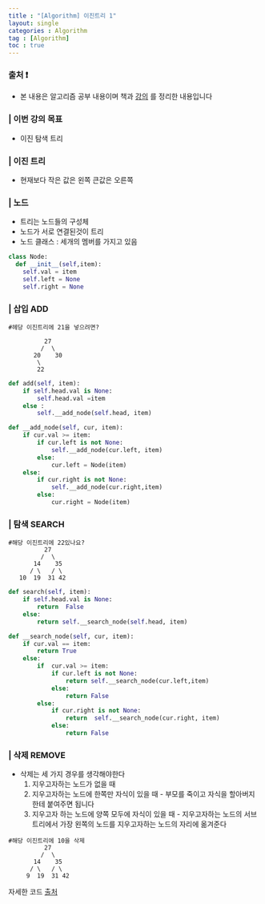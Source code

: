 ```yaml
---
title : "[Algorithm] 이진트리 1"
layout: single
categories : Algorithm
tag : [Algorithm]
toc : true
---
```

### 출처 :exclamation:
- 본 내용은 알고리즘 공부 내용이며 책과 [강의](!https://www.inflearn.com/course/%EC%BD%94%EB%94%A9-%EC%9D%B8%ED%84%B0%EB%B7%B0) 를 정리한 내용입니다

### | 이번 강의 목표
- 이진 탐색 트리
  
### | 이진 트리
- 현재보다 작은 값은 왼쪽 큰값은 오른쪽

### | 노드
- 트리는 노드들의 구성체 
- 노드가 서로 연결된것이 트리
- 노드 클래스
  : 세개의 멤버를 가지고 있음

``` python
class Node:
  def __init__(self,item):
    self.val = item
    self.left = None
    self.right = None
```

### | 삽입 ADD

```
#헤당 이진트리에 21을 넣으려면?

          27
         /  \
       20    30
        \
        22
```

```python
def add(self, item):
    if self.head.val is None:
        self.head.val =item
    else :
        self.__add_node(self.head, item)

def __add_node(self, cur, item):
    if cur.val >= item:
        if cur.left is not None:
            self.__add_node(cur.left, item)
        else:
            cur.left = Node(item)
    else:
        if cur.right is not None:
            self.__add_node(cur.right,item)
        else:
            cur.right = Node(item)
```

### | 탐색 SEARCH

```
#해당 이진트리에 22있나요?
          27
         /  \
       14    35
      / \   / \
   10  19  31 42
```

```python
def search(self, item):
    if self.head.val is None:
        return  False
    else:
        return self.__search_node(self.head, item)

def __search_node(self, cur, item):
    if cur.val == item:
        return True
    else: 
        if  cur.val >= item:
            if cur.left is not None:
                return self.__search_node(cur.left,item)
            else:
                return False
        else:
            if cur.right is not None:
                return  self.__search_node(cur.right, item)
            else:
                return False
```

### | 삭제 REMOVE
- 삭제는 세 가지 경우를 생각해야한다
  1. 지우고자하는 노드가 없을 때
  2. 지우고자하는 노드에 한쪽만 자식이 있을 때 - 부모를 죽이고 자식을 할아버지한테 붙여주면 됩니다
  3. 지우고자 하는 노드에 양쪽 모두에 자식이 있을 때 - 지우고자하는 노드의 서브트리에서 가장 왼쪽의 노드를  지우고자하는 노드의 자리에 옮겨준다
```
#해당 이진트리에 10을 삭제
          27
         /  \
       14    35
      / \   / \
     9  19  31 42
```

자세한 코드 [출처](!https://github.com/minsuk-heo/problemsolving/blob/master/data_structure/BinaryTree.py)